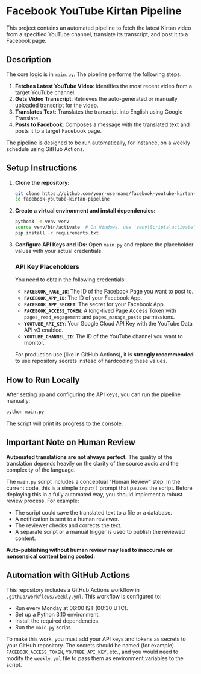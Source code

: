 # Facebook YouTube Kirtan Pipeline

This project contains an automated pipeline to fetch the latest Kirtan video from a specified YouTube channel, translate its transcript, and post it to a Facebook page.

## Description

The core logic is in `main.py`. The pipeline performs the following steps:
1.  **Fetches Latest YouTube Video**: Identifies the most recent video from a target YouTube channel.
2.  **Gets Video Transcript**: Retrieves the auto-generated or manually uploaded transcript for the video.
3.  **Translates Text**: Translates the transcript into English using Google Translate.
4.  **Posts to Facebook**: Composes a message with the translated text and posts it to a target Facebook page.

The pipeline is designed to be run automatically, for instance, on a weekly schedule using GitHub Actions.

## Setup Instructions

1.  **Clone the repository:**
    ```bash
    git clone https://github.com/your-username/facebook-youtube-kirtan-pipeline.git
    cd facebook-youtube-kirtan-pipeline
    ```

2.  **Create a virtual environment and install dependencies:**
    ```bash
    python3 -m venv venv
    source venv/bin/activate  # On Windows, use `venv\Scripts\activate`
    pip install -r requirements.txt
    ```

3.  **Configure API Keys and IDs:**
    Open `main.py` and replace the placeholder values with your actual credentials.

    ### API Key Placeholders

    You need to obtain the following credentials:

    *   **`FACEBOOK_PAGE_ID`**: The ID of the Facebook Page you want to post to.
    *   **`FACEBOOK_APP_ID`**: The ID of your Facebook App.
    *   **`FACEBOOK_APP_SECRET`**: The secret for your Facebook App.
    *   **`FACEBOOK_ACCESS_TOKEN`**: A long-lived Page Access Token with `pages_read_engagement` and `pages_manage_posts` permissions.
    *   **`YOUTUBE_API_KEY`**: Your Google Cloud API Key with the YouTube Data API v3 enabled.
    *   **`YOUTUBE_CHANNEL_ID`**: The ID of the YouTube channel you want to monitor.

    For production use (like in GitHub Actions), it is **strongly recommended** to use repository secrets instead of hardcoding these values.

## How to Run Locally

After setting up and configuring the API keys, you can run the pipeline manually:

```bash
python main.py
```

The script will print its progress to the console.

## Important Note on Human Review

**Automated translations are not always perfect.** The quality of the translation depends heavily on the clarity of the source audio and the complexity of the language.

The `main.py` script includes a conceptual "Human Review" step. In the current code, this is a simple `input()` prompt that pauses the script. Before deploying this in a fully automated way, you should implement a robust review process. For example:

*   The script could save the translated text to a file or a database.
*   A notification is sent to a human reviewer.
*   The reviewer checks and corrects the text.
*   A separate script or a manual trigger is used to publish the reviewed content.

**Auto-publishing without human review may lead to inaccurate or nonsensical content being posted.**

## Automation with GitHub Actions

This repository includes a GitHub Actions workflow in `.github/workflows/weekly.yml`. This workflow is configured to:
*   Run every Monday at 06:00 IST (00:30 UTC).
*   Set up a Python 3.10 environment.
*   Install the required dependencies.
*   Run the `main.py` script.

To make this work, you must add your API keys and tokens as secrets to your GitHub repository. The secrets should be named (for example) `FACEBOOK_ACCESS_TOKEN`, `YOUTUBE_API_KEY`, etc., and you would need to modify the `weekly.yml` file to pass them as environment variables to the script.

